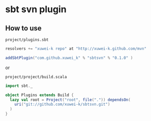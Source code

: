 # sbt svn plugin

## How to use

`project/plugins.sbt`

```scala
resolvers += "xuwei-k repo" at "http://xuwei-k.github.com/mvn"

addSbtPlugin("com.github.xuwei_k" % "sbtsvn" % "0.1.0" )
```

or

`project/project/build.scala`

```scala
import sbt._

object Plugins extends Build {
  lazy val root = Project("root", file(".")) dependsOn(
    uri("git://github.com/xuwei-k/sbtsvn.git")
  )
}
```


